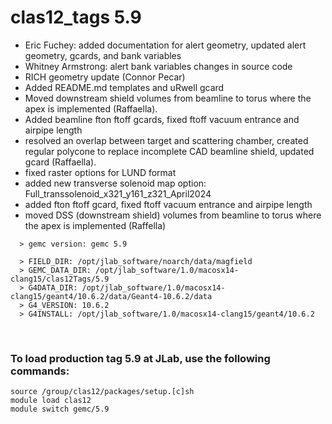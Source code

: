 # clas12_tags 5.9

- Eric Fuchey: added documentation for alert geometry, updated alert geometry, gcards, and bank variables
- Whitney Armstrong: alert bank variables changes in source code
- RICH geometry update (Connor Pecar)
- Added README.md templates and uRwell gcard
- Moved downstream shield volumes from beamline to torus where the apex is implemented (Raffaella).
- Added beamline fton ftoff gcards, fixed ftoff vacuum entrance and airpipe length
- resolved an overlap between target and scattering chamber, created regular polycone to replace incomplete CAD beamline shield, updated gcard (Raffaella).
- fixed raster options for LUND format
- added new transverse solenoid map option: Full_transsolenoid_x321_y161_z321_April2024
- added fton ftoff gcard, fixed ftoff vacuum entrance and airpipe length
- moved DSS (downstream shield) volumes from beamline to torus where the apex is implemented (Raffella)

```  
  > gemc version: gemc 5.9

  > FIELD_DIR: /opt/jlab_software/noarch/data/magfield
  > GEMC_DATA_DIR: /opt/jlab_software/1.0/macosx14-clang15/clas12Tags/5.9
  > G4DATA_DIR: /opt/jlab_software/1.0/macosx14-clang15/geant4/10.6.2/data/Geant4-10.6.2/data
  > G4_VERSION: 10.6.2
  > G4INSTALL: /opt/jlab_software/1.0/macosx14-clang15/geant4/10.6.2

```

<br>

### To load production tag 5.9 at JLab, use the following commands:

```
source /group/clas12/packages/setup.[c]sh
module load clas12
module switch gemc/5.9
```

<br>
   